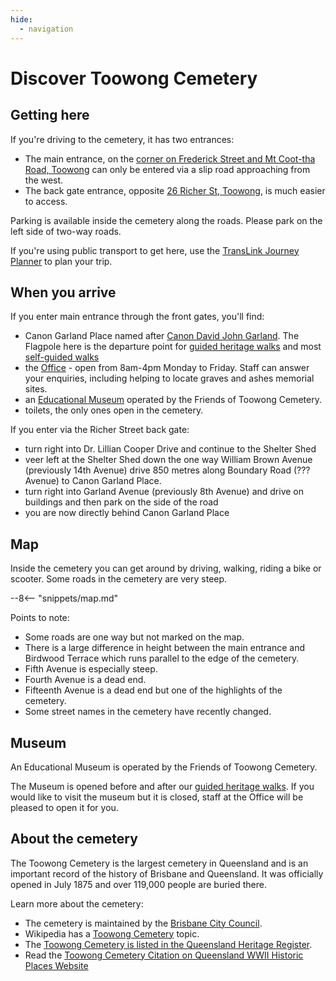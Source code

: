 ```yaml
---
hide:
  - navigation
---
```


#  Discover Toowong Cemetery

## Getting here

If you're driving to the cemetery, it has two entrances:

- The main entrance, on the [corner on Frederick Street and Mt Coot-tha Road, Toowong](https://www.google.com/maps/place/Toowong+Cemetery/@-27.4772749,152.9818283,17z/data=!3m1!4b1!4m5!3m4!1s0x6b9150c2f0f2e23f:0xf02a35bd720a310!8m2!3d-27.4772714!4d152.9839608) can only be entered via a slip road approaching from the west.
- The back gate entrance, opposite [26 Richer St, Toowong](https://www.google.com/maps/place/25+Richer+St,+Toowong+QLD+4066/@-27.4737507,152.9767263,17z/data=!3m1!4b1!4m5!3m4!1s0x6b9150dd31b12cc5:0xc3a1deb2fe09484!8m2!3d-27.4737555!4d152.978915), is much easier to access. 

Parking is available inside the cemetery along the roads. Please park on the left side of two-way roads.

If you're using public transport to get here, use the [TransLink Journey Planner](https://jp.translink.com.au/plan-your-journey/journey-planner) to plan your trip.

## When you arrive

If you enter main entrance through the front gates, you'll find: 

- Canon Garland Place named after [Canon David John Garland](https://adb.anu.edu.au/biography/garland-david-john-6278). The Flagpole here is the departure point for [guided heritage walks](guided-walks.md) and most [self-guided walks](walks/index.md)
- the [Office](https://www.brisbane.qld.gov.au/community-and-safety/community-support/cemeteries/toowong-cemetery) - open from 8am-4pm Monday to Friday. Staff can answer your enquiries, including helping to locate graves and ashes memorial sites.
- an [Educational Museum](#museum) operated by the Friends of Toowong Cemetery. 
- toilets, the only ones open in the cemetery.

If you enter via the Richer Street back gate:

- turn right into Dr. Lillian Cooper Drive and continue to the Shelter Shed 
- veer left at the Shelter Shed down the one way William Brown Avenue (previously 14th Avenue) drive 850 metres along Boundary Road (??? Avenue) to Canon Garland Place.
- turn right into Garland Avenue (previously 8th Avenue) and drive on buildings and then park on the side of the road
- you are now directly behind Canon Garland Place
 
## Map

Inside the cemetery you can get around by driving, walking, riding a bike or scooter. Some roads in the cemetery are very steep. 

--8<-- "snippets/map.md"

Points to note: 

- Some roads are one way but not marked on the map.
- There is a large difference in height between the main entrance and Birdwood Terrace which runs parallel to the edge of the cemetery. 
- Fifth Avenue is especially steep.
- Fourth Avenue is a dead end.
- Fifteenth Avenue is a dead end but one of the highlights of the cemetery.
- Some street names in the cemetery have recently changed. 

## Museum

<!-- photographs -->

An Educational Museum is operated by the Friends of Toowong Cemetery. 

The Museum is opened before and after our [guided heritage walks](guided-walks.md). If you would like to visit the museum but it is closed, staff at the Office will be pleased to open it for you.
 
## About the cemetery

The Toowong Cemetery is the largest cemetery in Queensland and is an important record of the history of Brisbane and Queensland. It was officially opened in July 1875 and over 119,000 people are buried there. 

Learn more about the cemetery:

- The cemetery is maintained by the [Brisbane City Council](https://www.brisbane.qld.gov.au/community-and-safety/community-support/cemeteries/toowong-cemetery). 
- Wikipedia has a [Toowong Cemetery](https://en.wikipedia.org/wiki/Toowong_Cemetery) topic.
- The [Toowong Cemetery is listed in the Queensland Heritage Register](https://apps.des.qld.gov.au/heritage-register/results/?q=Toowong+Cemetery).
- Read the [Toowong Cemetery Citation on Queensland WWII Historic Places Website](https://www.ww2places.qld.gov.au/place?id=2064)
